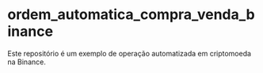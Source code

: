 # ordem_automatica_compra_venda_binance
Este repositório é um exemplo de  operação automatizada em criptomoeda na Binance.
